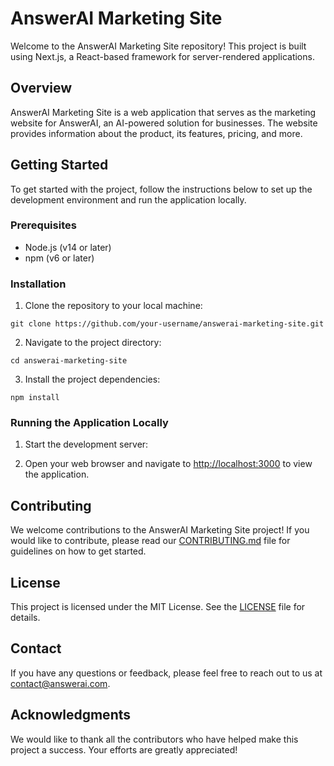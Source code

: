 # AnswerAI Marketing Site

Welcome to the AnswerAI Marketing Site repository! This project is built using Next.js, a React-based framework for server-rendered applications.

## Overview

AnswerAI Marketing Site is a web application that serves as the marketing website for AnswerAI, an AI-powered solution for businesses. The website provides information about the product, its features, pricing, and more.

## Getting Started

To get started with the project, follow the instructions below to set up the development environment and run the application locally.

### Prerequisites

- Node.js (v14 or later)
- npm (v6 or later)

### Installation

1. Clone the repository to your local machine:

```
git clone https://github.com/your-username/answerai-marketing-site.git
```

2. Navigate to the project directory:

```
cd answerai-marketing-site
```


3. Install the project dependencies:

```
npm install
```

### Running the Application Locally

1. Start the development server:


2. Open your web browser and navigate to [http://localhost:3000](http://localhost:3000) to view the application.

## Contributing

We welcome contributions to the AnswerAI Marketing Site project! If you would like to contribute, please read our [CONTRIBUTING.md](CONTRIBUTING.md) file for guidelines on how to get started.

## License

This project is licensed under the MIT License. See the [LICENSE](LICENSE) file for details.

## Contact

If you have any questions or feedback, please feel free to reach out to us at [contact@answerai.com](mailto:contact@answerai.com).

## Acknowledgments

We would like to thank all the contributors who have helped make this project a success. Your efforts are greatly appreciated!

